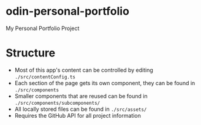 # odin-personal-portfolio
My Personal Portfolio Project

# Structure
- Most of this app's content can be controlled by editing `./src/contentConfig.ts`
- Each section of the page gets its own component, they can be found in `./src/components`
- Smaller components that are reused can be found in `./src/components/subcomponents/`
- All locally stored files can be found in `./src/assets/`
- Requires the GitHub API for all project information
